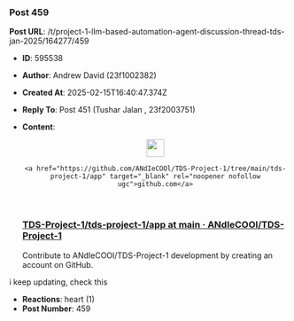 ### Post 459
**Post URL**: /t/project-1-llm-based-automation-agent-discussion-thread-tds-jan-2025/164277/459
- **ID**: 595538
- **Author**: Andrew David (23f1002382)
- **Created At**: 2025-02-15T16:40:47.374Z
- **Reply To**: Post 451 (Tushar Jalan , 23f2003751)
- **Content**:  
  <aside class="onebox githubfolder" data-onebox-src="https://github.com/ANdIeCOOl/TDS-Project-1/tree/main/tds-project-1/app">
  <header class="source">
      <img src="https://github.githubassets.com/favicons/favicon.svg" class="site-icon" width="32" height="32">

      <a href="https://github.com/ANdIeCOOl/TDS-Project-1/tree/main/tds-project-1/app" target="_blank" rel="noopener nofollow ugc">github.com</a>
  </header>

  <article class="onebox-body">
    <h3><a href="https://github.com/ANdIeCOOl/TDS-Project-1/tree/main/tds-project-1/app" target="_blank" rel="noopener nofollow ugc">TDS-Project-1/tds-project-1/app at main · ANdIeCOOl/TDS-Project-1</a></h3>


  <span class="label1">Contribute to ANdIeCOOl/TDS-Project-1 development by creating an account on GitHub.</span>

  </article>

  <div class="onebox-metadata">
    
    
  </div>

  <div style="clear: both"></div>
</aside>

i keep updating, check this
- **Reactions**: heart (1)
- **Post Number**: 459

